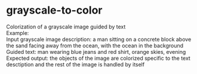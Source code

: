 # grayscale-to-color    
Colorization of a grayscale image guided by text    
Example:    
Input grayscale image description: a man sitting on a concrete block above the sand facing away from the ocean, with the ocean in the background    
Guided text: man wearing blue jeans and red shirt, orange skies, evening    
Expected output: the objects of the image are colorized specific to the text desctiption and the rest of the image is handled by itself
